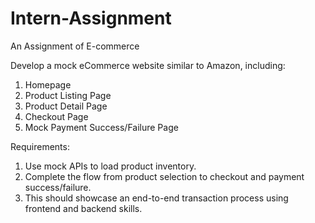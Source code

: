 # Intern-Assignment

An Assignment of E-commerce 

Develop a mock eCommerce website similar to Amazon, including:

 1.  Homepage
 2. Product Listing Page
 3. Product Detail Page
 4. Checkout Page
 5. Mock Payment Success/Failure Page

Requirements:
1. Use mock APIs to load product inventory.
2. Complete the flow from product selection to checkout and payment success/failure.
3. This should showcase an end-to-end transaction process using frontend and backend skills.
